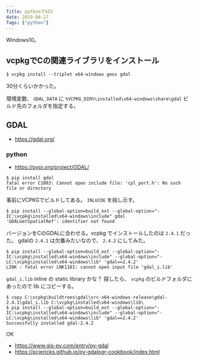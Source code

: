 ```yaml
---
Title: pythonでGIS
date: 2019-08-27
Tags: ["python"]
---
```


Windows10。

## vcpkgでCの関連ライブラリをインストール

```
$ vcpkg install --triplet x64-windows geos gdal
```

30分くらいかかった。

環境変数、 `GDAL_DATA` に `%VCPKG_DIR%\installed\x64-windows\share\gdal` ビルド先のフォルダを指定する。

## GDAL

* https://gdal.org/

### python

* https://pypi.org/project/GDAL/

```
$ pip install gdal
fatal error C1083: Cannot open include file: 'cpl_port.h': No such file or directory
```

事前にVCPKGでビルドしてある。 `INLUCDE` を指し示す。

```
$ pip install --global-option=build_ext --global-option="-IC:\vcpkg\installed\x64-windows\include" gdal
'GDALGetSpatialRef': identifier not found
```

バージョンをCのGDALに合わせる。vcpkg でインストールしたのは `2.4.1` だった。
gdalの `2.4.1` は欠番みたいなので、 `2.4.2` にしてみた。

```
$ pip install --global-option=build_ext --global-option="-IC:\vcpkg\installed\x64-windows\include" --global-option="-LC:\vcpkg\installed\x64-windows\lib" 'gdal==2.4.2'
LINK : fatal error LNK1181: cannot open input file 'gdal_i.lib'
```

`gdal_i.lib` inline の static library かな？
探したら、 `vcpkg` のビルドフォルダにあったので lib にコピーする。

```
$ copy C:\vcpkg\buildtrees\gdal\src-x64-windows-release\gdal-2.4.1\gdal_i.lib C:\vcpkg\installed\x64-windows\lib\
$ pip install --global-option=build_ext --global-option="-IC:\vcpkg\installed\x64-windows\include" --global-option="-LC:\vcpkg\installed\x64-windows\lib" 'gdal==2.4.2'
Successfully installed gdal-2.4.2
```

OK

* https://www.gis-py.com/entry/py-gdal
* https://pcjericks.github.io/py-gdalogr-cookbook/index.html
